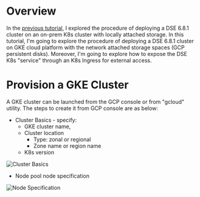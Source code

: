 # Overview

In the [previous tutorial](https://github.com/yabinmeng/dseutilities/blob/master/documents/tutorial/k8s/k8s_cass_operator_local.md), I explored the procedure of deploying a DSE 6.8.1 cluster on an on-prem K8s cluster with locally attached storage. In this tutorial, I'm going to explore the procedure of deploying a DSE 6.8.1 cluster on GKE cloud platform with the network attached storage spaces (GCP persistent disks). Moreover, I'm going to explore how to expose the DSE K8s "service" through an K8s Ingress for external access.

# Provision a GKE Cluster

A GKE cluster can be launched from the GCP console or from "gcloud" utility. The steps to create it from GCP console are as below:

* Cluster Basics - specify:
  * GKE cluster name,  
  * Cluster location
    * Type: zonal or regional
    * Zone name or region name
  * K8s version

![Cluster Basics](https://github.com/yabinmeng/dseutilities/blob/master/documents/tutorial/k8s/resources/k8s_cass_operator_gke/images/cluster_basics.png)

* Node pool node specification

![Node Specification](https://github.com/yabinmeng/dseutilities/blob/master/documents/tutorial/k8s/resources/k8s_cass_operator_gke/images/nodes_machine.type.png)